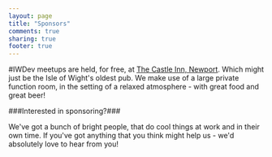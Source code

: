 ```yaml
---
layout: page
title: "Sponsors"
comments: true
sharing: true
footer: true
---
```


&#35;IWDev meetups are held, for free, at [The Castle Inn, Newport](http://www.thecastleiow.co.uk/). Which might just be the Isle of Wight's oldest pub. We make use of a large private function room, in the setting of a relaxed atmosphere - with great food and great beer!

###Interested in sponsoring?###

We've got a bunch of bright people, that do cool things at work and in their own time. If you've got anything that you think might help us - we'd absolutely love to hear from you!